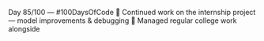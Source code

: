 Day 85/100 — #100DaysOfCode
💼 Continued work on the internship project — model improvements & debugging
📘 Managed regular college work alongside
